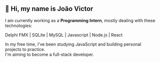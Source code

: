 <h2>👋 Hi, my name is João Victor</h2>

<p>I am currently working as a <b>Programming Intern</b>, mostly dealing with these technologies:</p>

<p>Delphi FMX | SQLite | MySQL | Javascript | Node.js | React</p>

<p>In my free time, I've been studying JavaScript and building personal projects to practice.<br> I'm aiming to become a full-stack developer.</p>
